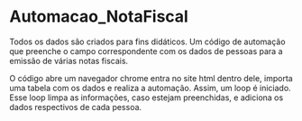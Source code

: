 # Automacao_NotaFiscal
Todos os dados são criados para fins didáticos. Um código de automação que preenche o campo correspondente com os dados de pessoas para a emissão de várias notas fiscais.

O código abre um navegador chrome entra no site html dentro dele, importa uma tabela com os dados e realiza a automação. Assim, um loop é iniciado. Esse loop limpa as informações, caso estejam preenchidas, e adiciona os dados respectivos de cada pessoa.

